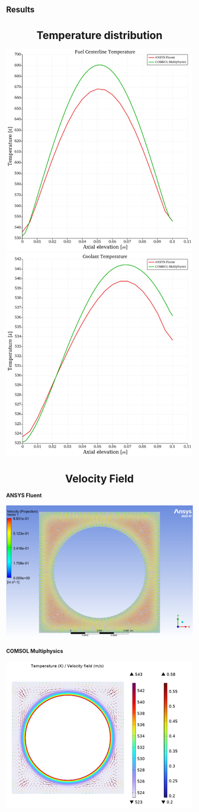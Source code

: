 ## Results

<h1 align="center">Temperature distribution</h1>

![](figs/fuel_temperature.png)
![](figs/coolant_temperature.png)

<h1 align="center">Velocity Field</h1>

#### ANSYS Fluent
![](figs/velocity_Fluent.png)

#### COMSOL Multiphysics
![](figs/velocity_COMSOL.png)

